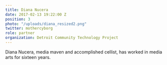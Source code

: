 ```yaml
---
title: Diana Nucera
date: 2017-02-13 19:22:00 Z
position: 3
photo: "/uploads/diana_resized2.png"
twitter: mothercyborg
role: partner
organization: Detroit Community Technology Project
---
```


Diana Nucera, media maven and accomplished cellist, has worked in media arts for sixteen years. 

